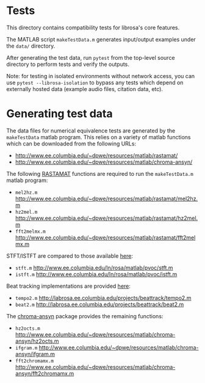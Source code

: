 Tests
=======

This directory contains compatibility tests for librosa's core features.

The MATLAB script ``makeTestData.m`` generates input/output examples under the ``data/`` directory.

After generating the test data, run ``pytest`` from the top-level source directory to perform tests and verify the outputs.

Note: for testing in isolated environments without network access, you can use ``pytest --librosa-isolation`` to bypass any tests which depend on externally hosted data (example audio files, citation data, etc).


Generating test data
====================

The data files for numerical equivalence tests are generated by the ``makeTestData`` matlab program.  This relies on a variety of matlab functions which can be downloaded from the following URLs:

  - http://www.ee.columbia.edu/~dpwe/resources/matlab/rastamat/
  - http://www.ee.columbia.edu/~dpwe/resources/matlab/chroma-ansyn/

The following [RASTAMAT](http://www.ee.columbia.edu/~dpwe/resources/matlab/rastamat/) functions are required to run the ``makeTestData.m`` matlab program:

  - ``mel2hz.m`` http://www.ee.columbia.edu/~dpwe/resources/matlab/rastamat/mel2hz.m
  - ``hz2mel.m`` http://www.ee.columbia.edu/~dpwe/resources/matlab/rastamat/hz2mel.m
  - ``fft2melmx.m`` http://www.ee.columbia.edu/~dpwe/resources/matlab/rastamat/fft2melmx.m

STFT/ISTFT are compared to those available [here](http://www.ee.columbia.edu/ln/rosa/matlab/pvoc/):
  
  - ``stft.m`` http://www.ee.columbia.edu/ln/rosa/matlab/pvoc/stft.m
  - ``istft.m`` http://www.ee.columbia.edu/ln/rosa/matlab/pvoc/istft.m

Beat tracking implementations are provided [here](http://labrosa.ee.columbia.edu/projects/beattrack/):
  - ``tempo2.m`` http://labrosa.ee.columbia.edu/projects/beattrack/tempo2.m
  - ``beat2.m`` http://labrosa.ee.columbia.edu/projects/beattrack/beat2.m

The [chroma-ansyn](http://www.ee.columbia.edu/~dpwe/resources/matlab/chroma-ansyn/chroma-ansyn.tgz) package provides the remaining functions:

  - ``hz2octs.m`` http://www.ee.columbia.edu/~dpwe/resources/matlab/chroma-ansyn/hz2octs.m
  - ``ifgram.m`` http://www.ee.columbia.edu/~dpwe/resources/matlab/chroma-ansyn/ifgram.m
  - ``fft2chromamx.m`` http://www.ee.columbia.edu/~dpwe/resources/matlab/chroma-ansyn/fft2chromamx.m
